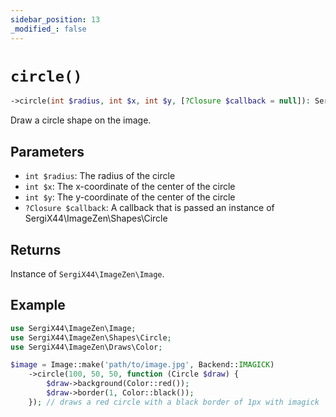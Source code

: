 ```yaml
---
sidebar_position: 13
_modified_: false
---
```

# `circle()`

```php
->circle(int $radius, int $x, int $y, [?Closure $callback = null]): SergiX44\ImageZen\Image
```
Draw a circle shape on the image.

## Parameters

- `int $radius`: The radius of the circle
- `int $x`: The x-coordinate of the center of the circle
- `int $y`: The y-coordinate of the center of the circle
- `?Closure $callback`: A callback that is passed an instance of SergiX44\ImageZen\Shapes\Circle


## Returns

Instance of `SergiX44\ImageZen\Image`.

## Example

```php
use SergiX44\ImageZen\Image;
use SergiX44\ImageZen\Shapes\Circle;
use SergiX44\ImageZen\Draws\Color;

$image = Image::make('path/to/image.jpg', Backend::IMAGICK)
    ->circle(100, 50, 50, function (Circle $draw) {
        $draw->background(Color::red());
        $draw->border(1, Color::black());
    }); // draws a red circle with a black border of 1px with imagick

```
